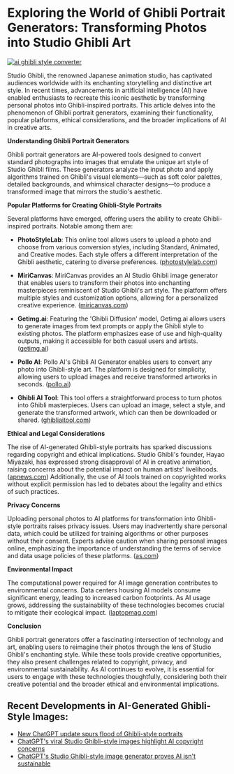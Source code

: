 # Exploring the World of Ghibli Portrait Generators: Transforming Photos into Studio Ghibli Art

[![ai ghibli style converter](https://i.imgur.com/dwt8Y5G.gif)](https://witbeam.net/slzx)

Studio Ghibli, the renowned Japanese animation studio, has captivated audiences worldwide with its enchanting storytelling and distinctive art style. In recent times, advancements in artificial intelligence (AI) have enabled enthusiasts to recreate this iconic aesthetic by transforming personal photos into Ghibli-inspired portraits. This article delves into the phenomenon of Ghibli portrait generators, examining their functionality, popular platforms, ethical considerations, and the broader implications of AI in creative arts.

**Understanding Ghibli Portrait Generators**

Ghibli portrait generators are AI-powered tools designed to convert standard photographs into images that emulate the unique art style of Studio Ghibli films. These generators analyze the input photo and apply algorithms trained on Ghibli's visual elements—such as soft color palettes, detailed backgrounds, and whimsical character designs—to produce a transformed image that mirrors the studio's aesthetic.

**Popular Platforms for Creating Ghibli-Style Portraits**

Several platforms have emerged, offering users the ability to create Ghibli-inspired portraits. Notable among them are:

- **PhotoStyleLab**: This online tool allows users to upload a photo and choose from various conversion styles, including Standard, Animated, and Creative modes. Each style offers a different interpretation of the Ghibli aesthetic, catering to diverse preferences. ([photostylelab.com](https://photostylelab.com/photo-styles/turn-this-picture-into-ghibli-portrait/?utm_source=openai))

- **MiriCanvas**: MiriCanvas provides an AI Studio Ghibli image generator that enables users to transform their photos into enchanting masterpieces reminiscent of Studio Ghibli's art style. The platform offers multiple styles and customization options, allowing for a personalized creative experience. ([miricanvas.com](https://www.miricanvas.com/miricle/en/ghibli-style?utm_source=openai))

- **Getimg.ai**: Featuring the 'Ghibli Diffusion' model, Getimg.ai allows users to generate images from text prompts or apply the Ghibli style to existing photos. The platform emphasizes ease of use and high-quality outputs, making it accessible for both casual users and artists. ([getimg.ai](https://getimg.ai/models/ghibli-diffusion?utm_source=openai))

- **Pollo AI**: Pollo AI's Ghibli AI Generator enables users to convert any photo into Ghibli-style art. The platform is designed for simplicity, allowing users to upload images and receive transformed artworks in seconds. ([pollo.ai](https://pollo.ai/ghibli-ai?utm_source=openai))

- **Ghibli AI Tool**: This tool offers a straightforward process to turn photos into Ghibli masterpieces. Users can upload an image, select a style, and generate the transformed artwork, which can then be downloaded or shared. ([ghibliaitool.com](https://ghibliaitool.com/?utm_source=openai))

**Ethical and Legal Considerations**

The rise of AI-generated Ghibli-style portraits has sparked discussions regarding copyright and ethical implications. Studio Ghibli's founder, Hayao Miyazaki, has expressed strong disapproval of AI in creative animation, raising concerns about the potential impact on human artists' livelihoods. ([apnews.com](https://apnews.com/article/0f4cb487ec3042dd5b43ad47879b91f4?utm_source=openai)) Additionally, the use of AI tools trained on copyrighted works without explicit permission has led to debates about the legality and ethics of such practices.

**Privacy Concerns**

Uploading personal photos to AI platforms for transformation into Ghibli-style portraits raises privacy issues. Users may inadvertently share personal data, which could be utilized for training algorithms or other purposes without their consent. Experts advise caution when sharing personal images online, emphasizing the importance of understanding the terms of service and data usage policies of these platforms. ([as.com](https://as.com/meristation/betech/cuidado-si-transformas-tu-imagen-en-una-al-estilo-ghibli-por-ia-este-es-el-precio-a-pagar-por-hacerlo-n/?utm_source=openai))

**Environmental Impact**

The computational power required for AI image generation contributes to environmental concerns. Data centers housing AI models consume significant energy, leading to increased carbon footprints. As AI usage grows, addressing the sustainability of these technologies becomes crucial to mitigate their ecological impact. ([laptopmag.com](https://www.laptopmag.com/ai/chatgpt-studio-ghibli-image-generator-ai-sustainable?utm_source=openai))

**Conclusion**

Ghibli portrait generators offer a fascinating intersection of technology and art, enabling users to reimagine their photos through the lens of Studio Ghibli's enchanting style. While these tools provide creative opportunities, they also present challenges related to copyright, privacy, and environmental sustainability. As AI continues to evolve, it is essential for users to engage with these technologies thoughtfully, considering both their creative potential and the broader ethical and environmental implications.


## Recent Developments in AI-Generated Ghibli-Style Images:
- [New ChatGPT update spurs flood of Ghibli-style portraits](https://www.axios.com/2025/03/26/chatgpt-images-ghibli-portraits?utm_source=openai)
- [ChatGPT's viral Studio Ghibli-style images highlight AI copyright concerns](https://apnews.com/article/0f4cb487ec3042dd5b43ad47879b91f4?utm_source=openai)
- [ChatGPT's Studio Ghibli-style image generator proves AI isn't sustainable](https://www.laptopmag.com/ai/chatgpt-studio-ghibli-image-generator-ai-sustainable?utm_source=openai)